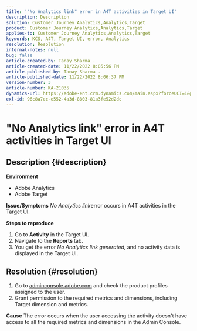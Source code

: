```yaml
---
title: '"No Analytics link" error in A4T activities in Target UI'
description: Description
solution: Customer Journey Analytics,Analytics,Target
product: Customer Journey Analytics,Analytics,Target
applies-to: Customer Journey Analytics,Analytics,Target
keywords: KCS, A4T, Target UI, error, Analytics
resolution: Resolution
internal-notes: null
bug: false
article-created-by: Tanay Sharma .
article-created-date: 11/22/2022 8:05:56 PM
article-published-by: Tanay Sharma .
article-published-date: 11/22/2022 8:06:37 PM
version-number: 3
article-number: KA-21035
dynamics-url: https://adobe-ent.crm.dynamics.com/main.aspx?forceUCI=1&pagetype=entityrecord&etn=knowledgearticle&id=d5858012-a16a-ed11-9561-6045bd006a22
exl-id: 96c8a7ec-e552-4a3d-8803-81a3fe52d2dc
---
```

# "No Analytics link" error in A4T activities in Target UI

## Description {#description}

<b>Environment</b>
- Adobe Analytics
- Adobe Target



<b>Issue/Symptoms</b>
*No Analytics link*error occurs in A4T activities in the Target UI.



<b>Steps to reproduce</b>

1. Go to <b>Activity</b> in the Target UI.
2. Navigate to the <b>Reports </b>tab.
3. You get the error *No Analytics link generated*, and no activity data is displayed in the Target UI.



## Resolution {#resolution}


1. Go to [adminconsole.adobe.com](https://adminconsole.adobe.com/) and check the product profiles assigned to the user.
2. Grant permission to the required metrics and dimensions, including Target dimension and metrics.



<b>Cause</b>
The error occurs when the user accessing the activity doesn't have access to all the required metrics and dimensions in the Admin Console.

